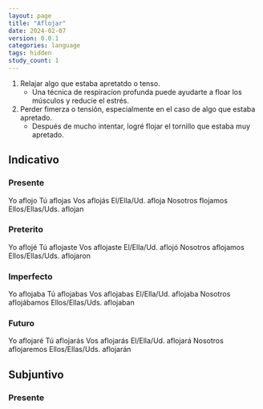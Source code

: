 ```yaml
---
layout: page
title: "Aflojar"
date: 2024-02-07
version: 0.0.1
categories: language
tags: hidden
study_count: 1
---
```


1. Relajar algo que estaba apretatdo o tenso.
   - Una técnica de respiracíon profunda puede ayudarte a floar los músculos y reducie el estrés.
2. Perder fimerza o tensión, especialmente en el caso de algo que estaba apretado.
   - Después de mucho intentar, logré flojar el tornillo que estaba muy apretado.

## Indicativo

### Presente

Yo aflojo
Tú aflojas
Vos aflojás
El/Ella/Ud. afloja
Nosotros flojamos
Ellos/Ellas/Uds. aflojan

### Preterito

Yo aflojé
Tú aflojaste
Vos aflojaste
El/Ella/Ud. aflojó
Nosotros aflojamos
Ellos/Ellas/Uds. aflojaron

### Imperfecto

Yo aflojaba
Tú aflojabas
Vos aflojabas
El/Ella/Ud. aflojaba
Nosotros aflojábamos
Ellos/Ellas/Uds. aflojaban

### Futuro

Yo aflojaré
Tú aflojarás
Vos aflojarás
El/Ella/Ud. aflojará
Nosotros aflojaremos
Ellos/Ellas/Uds. aflojarán

## Subjuntivo

### Presente
